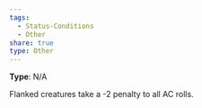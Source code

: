 ```yaml
---
tags:
  - Status-Conditions
  - Other
share: true
type: Other
---
```

**Type**: N/A

Flanked creatures take a -2 penalty to all AC rolls.